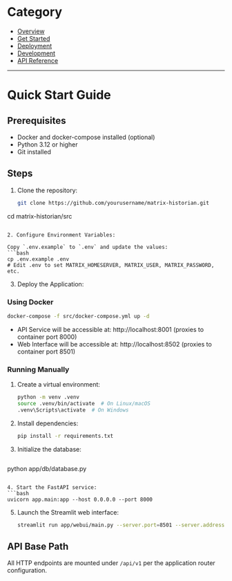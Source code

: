 # Category
* [Overview](./overview.md)
* [Get Started](./get-started.md)
* [Deployment](./deployment.md)
* [Development](./development.md)
* [API Reference](./reference/api-reference.md)

---

# Quick Start Guide

## Prerequisites
- Docker and docker-compose installed (optional)
- Python 3.12 or higher
- Git installed

## Steps

1. Clone the repository:
   ```bash
   git clone https://github.com/yourusername/matrix-historian.git
  cd matrix-historian/src
   ```

2. Configure Environment Variables:

   Copy `.env.example` to `.env` and update the values:
   ```bash
   cp .env.example .env
   # Edit .env to set MATRIX_HOMESERVER, MATRIX_USER, MATRIX_PASSWORD, etc.
   ```

3. Deploy the Application:

### Using Docker
   ```bash
   docker-compose -f src/docker-compose.yml up -d
   ```
   - API Service will be accessible at: http://localhost:8001 (proxies to container port 8000)
   - Web Interface will be accessible at: http://localhost:8502 (proxies to container port 8501)

### Running Manually

1. Create a virtual environment:
   ```bash
   python -m venv .venv
   source .venv/bin/activate  # On Linux/macOS
   .venv\Scripts\activate  # On Windows
   ```

2. Install dependencies:
   ```bash
   pip install -r requirements.txt
   ```

3. Initialize the database:
   ```bash
  python app/db/database.py
   ```

4. Start the FastAPI service:
   ```bash
   uvicorn app.main:app --host 0.0.0.0 --port 8000
   ```

5. Launch the Streamlit web interface:
   ```bash
   streamlit run app/webui/main.py --server.port=8501 --server.address=0.0.0.0
   ```

## API Base Path

All HTTP endpoints are mounted under `/api/v1` per the application router configuration.
